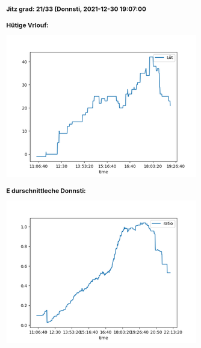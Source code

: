 ### Jitz grad: 21/33 (Donnsti, 2021-12-30 19:07:00

### Hütige Vrlouf:
![Graph](Today.png)

### E durschnittleche Donnsti:
![Graph](Donnsti.png)